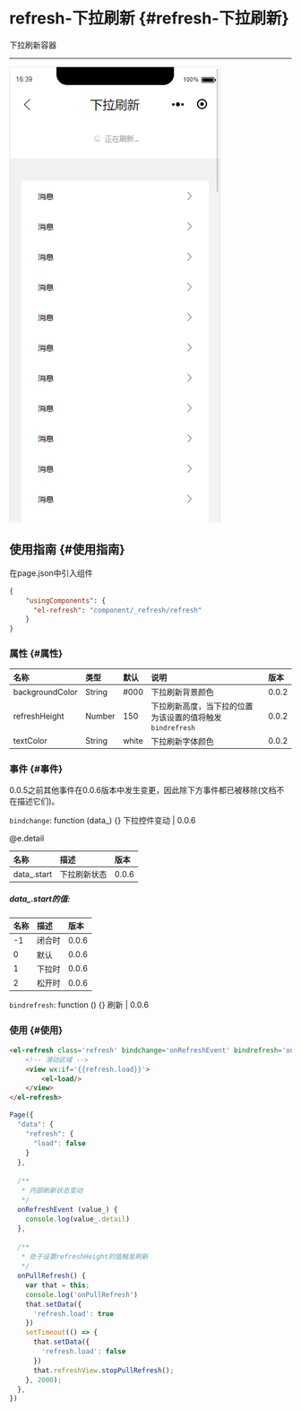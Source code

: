 # refresh-下拉刷新 {#refresh-下拉刷新}

下拉刷新容器

---

![](/assets/refresh01.png)

## 使用指南 {#使用指南}

在page.json中引入组件

```json
{
    "usingComponents": {
      "el-refresh": "component/_refresh/refresh"
    }
}
```

### 属性 {#属性}

| 名称 | 类型 | 默认 | 说明 | 版本 |
| :--- | :--- | :--- | :--- | :--- |
| backgroundColor | String | \#000 | 下拉刷新背景颜色 | 0.0.2 |
| refreshHeight | Number | 150 | 下拉刷新高度，当下拉的位置为该设置的值将触发`bindrefresh` | 0.0.2 |
| textColor | String | white | 下拉刷新字体颜色 | 0.0.2 |

### 事件 {#事件}

0.0.5之前其他事件在0.0.6版本中发生变更，因此除下方事件都已被移除\(文档不在描述它们\)。

`bindchange`: function \(data\_\) {} 下拉控件变动 \| 0.0.6

@e.detail

| 名称 | 描述 | 版本 |
| :--- | :--- | :--- |
| data\_.start | 下拉刷新状态 | 0.0.6 |

##### data\_.start的值:

| 名称 | 描述 | 版本 |
| :--- | :--- | :--- |
| -1 | 闭合时 | 0.0.6 |
| 0 | 默认 | 0.0.6 |
| 1 | 下拉时 | 0.0.6 |
| 2 | 松开时 | 0.0.6 |

`bindrefresh`: function \(\) {} 刷新 \| 0.0.6

### 使用 {#使用}

```html
<el-refresh class='refresh' bindchange='onRefreshEvent' bindrefresh='onPullRefresh' refreshHeight='150'>
    <!-- 滑动区域 -->
    <view wx:if='{{refresh.load}}'>
        <el-load/>
    </view>
</el-refresh>
```

```js
Page({
  "data": {
    "refresh": {
      "load": false
    }
  },

  /**
   * 内部刷新状态变动
   */
  onRefreshEvent (value_) {
    console.log(value_.detail)
  },

  /**
   * 处于设置refreshHeight的值触发刷新
   */
  onPullRefresh() {
    var that = this;
    console.log('onPullRefresh')
    that.setData({
      'refresh.load': true
    })
    setTimeout(() => {
      that.setData({
        'refresh.load': false
      })
      that.refreshView.stopPullRefresh();
    }, 2000);
  },
})
```



